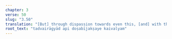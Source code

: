 ```yaml
---
chapter: 3
verse: 50
slug: "3.50"
translation: "[But] through dispassion towards even this, [and] with the [prior] weakening of the seeds of delusion, [instead comes] liberation."
root_text: "tadvairāgyād api doṣabījakṣaye kaivalyam"
---
```


